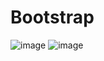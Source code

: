 # Bootstrap
![image](https://user-images.githubusercontent.com/115491975/216787059-acc5d514-198a-4b77-ba98-3b604d645e6d.png)
![image](https://user-images.githubusercontent.com/115491975/217353342-5ea001bf-ee16-4321-9b36-58376b4d42f4.png)

